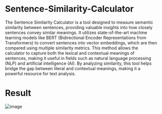 # Sentence-Similarity-Calculator
The Sentence Similarity Calculator is a tool designed to measure semantic similarity between sentences, providing valuable insights into how closely sentences convey similar meanings. It utilizes state-of-the-art machine learning models like BERT (Bidirectional Encoder Representations from Transformers) to convert sentences into vector embeddings, which are then compared using multiple similarity metrics. 
This method allows the calculator to capture both the lexical and contextual meanings of sentences, making it useful in fields such as natural language processing (NLP) and artificial intelligence (AI). By analyzing similarity, this tool helps bridge the gap between literal and contextual meanings, making it a powerful resource for text analysis.

# Result

![image](https://github.com/user-attachments/assets/ddb4fd9c-0c4d-4b22-a644-5a4a77f218e8)

